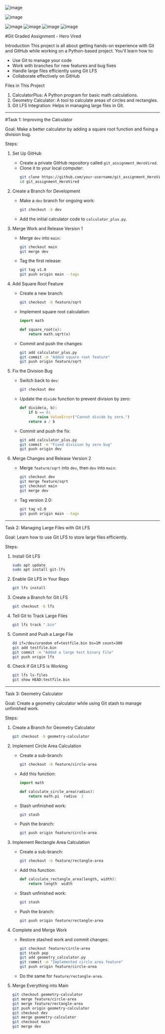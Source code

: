 ![image](https://github.com/user-attachments/assets/6e743ff6-3830-4012-b333-55c71be1aff5)

![image](https://github.com/user-attachments/assets/ccc03544-85ba-4050-bfd9-f0e321706b53)

![image](https://github.com/user-attachments/assets/ef7daf6c-96a8-4138-b3af-aa2d7836136a)
![image](https://github.com/user-attachments/assets/a53b72eb-4694-425d-8fa7-e2b3aae25242)
![image](https://github.com/user-attachments/assets/2a9e97df-1acd-4243-89b7-a421e09a331a)
![image](https://github.com/user-attachments/assets/90479933-0655-48e2-a5d2-09e05f8bb3f6)


#Git Graded Assignment - Hero Vired

Introduction
This project is all about getting hands-on experience with Git and GitHub while working on a Python-based project. You'll learn how to:
- Use Git to manage your code
- Work with branches for new features and bug fixes
- Handle large files efficiently using Git LFS
- Collaborate effectively on GitHub

Files in This Project
1. CalculatorPlus: A Python program for basic math calculations.
2. Geometry Calculator: A tool to calculate areas of circles and rectangles.
3. Git LFS Integration: Helps in managing large files in Git.

---

#Task 1: Improving the Calculator

Goal:
Make a better calculator by adding a square root function and fixing a division bug.

Steps:
1. Set Up GitHub
   - Create a private GitHub repository called `git_assignment_HeroVired`.
   - Clone it to your local computer:
     ```bash
     git clone https://github.com/your-username/git_assignment_HeroVired.git
     cd git_assignment_HeroVired
     ```

2. Create a Branch for Development
   - Make a `dev` branch for ongoing work:
     ```bash
     git checkout -b dev
     ```
   - Add the initial calculator code to `calculator_plus.py`.

3. Merge Work and Release Version 1
   - Merge `dev` into `main`:
     ```bash
     git checkout main
     git merge dev
     ```
   - Tag the first release:
     ```bash
     git tag v1.0
     git push origin main --tags
     ```

4. Add Square Root Feature
   - Create a new branch:
     ```bash
     git checkout -b feature/sqrt
     ```
   - Implement square root calculation:
     ```python
     import math
     
     def square_root(x):
         return math.sqrt(x)
     ```
   - Commit and push the changes:
     ```bash
     git add calculator_plus.py
     git commit -m "Added square root feature"
     git push origin feature/sqrt
     ```

5. Fix the Division Bug
   - Switch back to `dev`:
     ```bash
     git checkout dev
     ```
   - Update the `divide` function to prevent division by zero:
     ```python
     def divide(a, b):
         if b == 0:
             raise ValueError("Cannot divide by zero.")
         return a / b
     ```
   - Commit and push the fix:
     ```bash
     git add calculator_plus.py
     git commit -m "Fixed division by zero bug"
     git push origin dev
     ```

6. Merge Changes and Release Version 2
   - Merge `feature/sqrt` into `dev`, then `dev` into `main`:
     ```bash
     git checkout dev
     git merge feature/sqrt
     git checkout main
     git merge dev
     ```
   - Tag version 2.0:
     ```bash
     git tag v2.0
     git push origin main --tags
     ```

---

Task 2: Managing Large Files with Git LFS

Goal:
Learn how to use Git LFS to store large files efficiently.

Steps:
1. Install Git LFS
   ```bash
   sudo apt update
   sudo apt install git-lfs
   ```

2. Enable Git LFS in Your Repo
   ```bash
   git lfs install
   ```

3. Create a Branch for Git LFS
   ```bash
   git checkout -b lfs
   ```

4. Tell Git to Track Large Files
   ```bash
   git lfs track ".bin"
   ```

5. Commit and Push a Large File
   ```bash
   dd if=/dev/urandom of=testfile.bin bs=1M count=300
   git add testfile.bin
   git commit -m "Added a large test binary file"
   git push origin lfs
   ```

6. Check if Git LFS is Working
   ```bash
   git lfs ls-files
   git show HEAD:testfile.bin
   ```

---

Task 3: Geometry Calculator

Goal:
Create a geometry calculator while using Git stash to manage unfinished work.

Steps:
1. Create a Branch for Geometry Calculator
   ```bash
   git checkout -b geometry-calculator
   ```

2. Implement Circle Area Calculation
   - Create a sub-branch:
     ```bash
     git checkout -b feature/circle-area
     ```
   - Add this function:
     ```python
     import math

     def calculate_circle_area(radius):
         return math.pi  radius  2
     ```
   - Stash unfinished work:
     ```bash
     git stash
     ```
   - Push the branch:
     ```bash
     git push origin feature/circle-area
     ```

3. Implement Rectangle Area Calculation
   - Create a sub-branch:
     ```bash
     git checkout -b feature/rectangle-area
     ```
   - Add this function:
     ```python
     def calculate_rectangle_area(length, width):
         return length  width
     ```
   - Stash unfinished work:
     ```bash
     git stash
     ```
   - Push the branch:
     ```bash
     git push origin feature/rectangle-area
     ```

4. Complete and Merge Work
   - Restore stashed work and commit changes:
     ```bash
     git checkout feature/circle-area
     git stash pop
     git add geometry_calculator.py
     git commit -m "Implemented circle area feature"
     git push origin feature/circle-area
     ```
   - Do the same for `feature/rectangle-area`.

5. Merge Everything into Main
   ```bash
   git checkout geometry-calculator
   git merge feature/circle-area
   git merge feature/rectangle-area
   git push origin geometry-calculator
   git checkout dev
   git merge geometry-calculator
   git checkout main
   git merge dev
   ```

